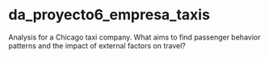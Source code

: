 # da_proyecto6_empresa_taxis
Analysis for a Chicago taxi company. What aims to find passenger behavior patterns and the impact of external factors on travel?
